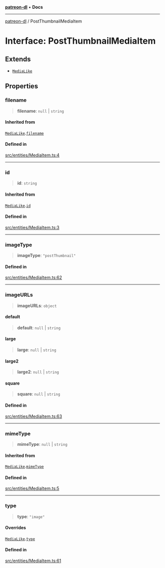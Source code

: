 [**patreon-dl**](../README.md) • **Docs**

***

[patreon-dl](../README.md) / PostThumbnailMediaItem

# Interface: PostThumbnailMediaItem

## Extends

- [`MediaLike`](MediaLike.md)

## Properties

### filename

> **filename**: `null` \| `string`

#### Inherited from

[`MediaLike`](MediaLike.md).[`filename`](MediaLike.md#filename)

#### Defined in

[src/entities/MediaItem.ts:4](https://github.com/patrickkfkan/patreon-dl/blob/29c94231b23a7a4c79dabb0a793bbd02deb02932/src/entities/MediaItem.ts#L4)

***

### id

> **id**: `string`

#### Inherited from

[`MediaLike`](MediaLike.md).[`id`](MediaLike.md#id)

#### Defined in

[src/entities/MediaItem.ts:3](https://github.com/patrickkfkan/patreon-dl/blob/29c94231b23a7a4c79dabb0a793bbd02deb02932/src/entities/MediaItem.ts#L3)

***

### imageType

> **imageType**: `"postThumbnail"`

#### Defined in

[src/entities/MediaItem.ts:62](https://github.com/patrickkfkan/patreon-dl/blob/29c94231b23a7a4c79dabb0a793bbd02deb02932/src/entities/MediaItem.ts#L62)

***

### imageURLs

> **imageURLs**: `object`

#### default

> **default**: `null` \| `string`

#### large

> **large**: `null` \| `string`

#### large2

> **large2**: `null` \| `string`

#### square

> **square**: `null` \| `string`

#### Defined in

[src/entities/MediaItem.ts:63](https://github.com/patrickkfkan/patreon-dl/blob/29c94231b23a7a4c79dabb0a793bbd02deb02932/src/entities/MediaItem.ts#L63)

***

### mimeType

> **mimeType**: `null` \| `string`

#### Inherited from

[`MediaLike`](MediaLike.md).[`mimeType`](MediaLike.md#mimetype)

#### Defined in

[src/entities/MediaItem.ts:5](https://github.com/patrickkfkan/patreon-dl/blob/29c94231b23a7a4c79dabb0a793bbd02deb02932/src/entities/MediaItem.ts#L5)

***

### type

> **type**: `"image"`

#### Overrides

[`MediaLike`](MediaLike.md).[`type`](MediaLike.md#type)

#### Defined in

[src/entities/MediaItem.ts:61](https://github.com/patrickkfkan/patreon-dl/blob/29c94231b23a7a4c79dabb0a793bbd02deb02932/src/entities/MediaItem.ts#L61)
